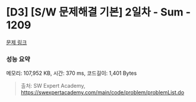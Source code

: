 # [D3] [S/W 문제해결 기본] 2일차 - Sum - 1209 

[문제 링크](https://swexpertacademy.com/main/code/problem/problemDetail.do?contestProbId=AV13_BWKACUCFAYh) 

### 성능 요약

메모리: 107,952 KB, 시간: 370 ms, 코드길이: 1,401 Bytes



> 출처: SW Expert Academy, https://swexpertacademy.com/main/code/problem/problemList.do